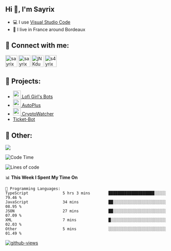 ## Hi 👋, I'm Sayrix

- 💻 I use [Visual Studio Code](https://code.visualstudio.com/)
- 🥖 I live in France around Bordeaux

## 🔗 Connect with me:
<p align="left">
<a href="https://twitter.com/Sayrix_"><img src="https://i.imgur.com/zVwbWwf.png" alt="sayrix" width="37" height="37" /></a> 
<a href="https://www.youtube.com/c/sayrix"><img src="https://i.imgur.com/qZBU7AO.png" alt="sayrix" width="37"  height="37" /></a> 
<a href="https://discord.gg/VasYV6MEJy"><img src="https://i.imgur.com/nsVOefF.png" alt="jNKdusJ" width="37" height="37" /></a>
<a href="https://www.twitch.tv/s4yrix"><img src="https://i.imgur.com/0pAkilW.png" alt="s4yrix" width="37" height="37" /></a>
</p>

## 🚩 Projects:
- [<img src="https://cdn.discordapp.com/avatars/634818840542445580/c4602b4b2c327228e903ab6f99e059ed.png" width="24"/> Lofi Girl's Bots](https://bot.lofigirl.com)
- [<img src="https://autoplus.gg/autoplus.png" width="24"/> AutoPlus](https://autoplus.gg)
- [<img src="https://cdn.discordapp.com/avatars/956586999102472222/1f31a078427e78086c174921237ced67.png" width="24"/> CryptoWatcher](https://top.gg/bot/956586999102472222)
- [Ticket-Bot](https://github.com/Sayrix/ticket-bot)

## 📜 Other:

<img src="https://lanyard-profile-readme.vercel.app/api/629031362351071252">

<!--START_SECTION:waka-->
![Code Time](http://img.shields.io/badge/Code%20Time-1%2C559%20hrs%2046%20mins-blue)

![Lines of code](https://img.shields.io/badge/From%20Hello%20World%20I%27ve%20Written-274.7%20thousand%20lines%20of%20code-blue)

📊 **This Week I Spent My Time On** 

```text
💬 Programming Languages: 
TypeScript               5 hrs 3 mins        ████████████████████░░░░░   79.46 % 
JavaScript               34 mins             ██░░░░░░░░░░░░░░░░░░░░░░░   08.95 % 
JSON                     27 mins             ██░░░░░░░░░░░░░░░░░░░░░░░   07.09 % 
XML                      7 mins              █░░░░░░░░░░░░░░░░░░░░░░░░   02.03 % 
Other                    5 mins              ░░░░░░░░░░░░░░░░░░░░░░░░░   01.49 % 
```


<!--END_SECTION:waka-->

[![github-views](https://komarev.com/ghpvc/?username=sayrix&color=blue)](https://github.com/Sayrix)
